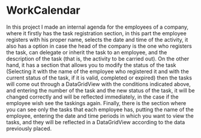 # WorkCalendar
In this project I made an internal agenda for the employees of a company, where it firstly has the task registration section, in this part the employee registers with his proper name, selects the date and time of the activity, it also has a option in case the head of the company is the one who registers the task, can delegate or inherit the task to an employee, and the description of the task (that is, the activity to be carried out). On the other hand, it has a section that allows you to modify the status of the task (Selecting it with the name of the employee who registered it and with the current status of the task, if it is valid, completed or expired) then the tasks will come out through a DataGridView with the conditions indicated above, and entering the number of the task and the new status of the task, it will be changed correctly and will be reflected immediately, in the case if the employee wish see the taskings again. Finally, there is the section where you can see only the tasks that each employee has, putting the name of the employee, entering the date and time periods in which you want to view the tasks, and they will be reflected in a DataGridView according to the data previously placed.
